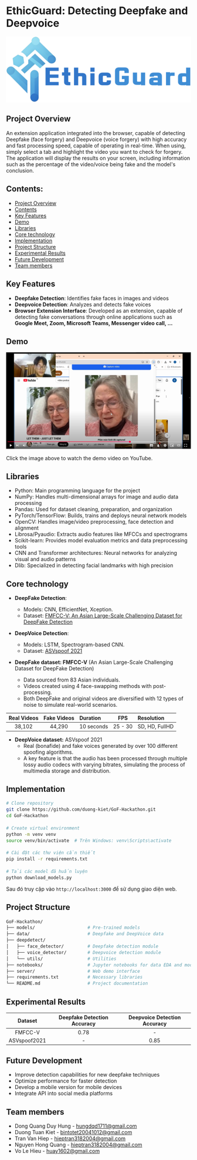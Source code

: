# EthicGuard: Detecting Deepfake and Deepvoice
<img src="./images/EthicGuard-logo.png" alt="EthicGuard logo" title="EthicGuard logo" width="600">

## Project Overview

An extension application integrated into the browser, capable of detecting Deepfake (face forgery) and Deepvoice (voice forgery) with high accuracy and fast processing speed, capable of operating in real-time. When using, simply select a tab and highlight the video you want to check for forgery. The application will display the results on your screen, including information such as the percentage of the video/voice being fake and the model's conclusion.

## Contents:

- [Project Overview](#project-overview)
- [Contents](#contents)
- [Key Features](#key-features)
- [Demo](#demo)
- [Libraries](#libraries)
- [Core technology](#core-technology)
- [Implementation](#implementation)
- [Project Structure](#project-structure)
- [Experimental Results](#experimental-results)
- [Future Development](#future-development)
- [Team members](#team-members)

## Key Features

- **Deepfake Detection**: Identifies fake faces in images and videos
- **Deepvoice Detection**: Analyzes and detects fake voices
- **Browser Extension Interface**: Developed as an extension, capable of detecting fake conversations through online applications such as **Google Meet, Zoom, Microsoft Teams, Messenger video call, ...**

## Demo

<!-- [![Demo GoF extension](./images/thumbnail-demo.png)](./demo/demo-extension.mp4) -->
[![Demo GoF extension](./images/thumbnail-demo.png)](https://youtu.be/Kg-UCkpaw-E)

Click the image above to watch the demo video on YouTube.


## Libraries

- Python: Main programming language for the project
- NumPy: Handles multi-dimensional arrays for image and audio data processing
- Pandas: Used for dataset cleaning, preparation, and organization
- PyTorch/TensorFlow: Builds, trains and deploys neural network models
- OpenCV: Handles image/video preprocessing, face detection and alignment
- Librosa/Pyaudio: Extracts audio features like MFCCs and spectrograms
- Scikit-learn: Provides model evaluation metrics and data preprocessing tools
- CNN and Transformer architectures: Neural networks for analyzing visual and audio patterns
- Dlib: Specialized in detecting facial landmarks with high precision

## Core technology

- **DeepFake Detection**:
  - Models: CNN, EfficientNet, Xception.
  - Dataset: [FMFCC-V: An Asian Large-Scale Challenging Dataset for DeepFake Detection](https://github.com/iiecasligen/FMFCC-V)
- **DeepVoice Detection**:
  - Models: LSTM, Spectrogram-based CNN.
  - Dataset: [ASVspoof 2021](https://www.kaggle.com/datasets/mohammedabdeldayem/avsspoof-2021)

- **DeepFake dataset: FMFCC-V** (An Asian Large-Scale Challenging Dataset for DeepFake Detection)  
    - Data sourced from 83 Asian individuals.  
    - Videos created using 4 face-swapping methods with post-processing.  
    - Both DeepFake and original videos are diversified with 12 types of noise to simulate real-world scenarios.  

| Real Videos | Fake Videos | Duration | FPS | Resolution |  
| :---------: | :---------: | :--------| :---: | :--------|  
| 38,102      | 44,290      | 10 seconds | 25 - 30 | SD, HD, FullHD |  

- **DeepVoice dataset:** ASVspoof 2021  
    - Real (bonafide) and fake voices generated by over 100 different spoofing algorithms.  
    - A key feature is that the audio has been processed through multiple lossy audio codecs with varying bitrates, simulating the process of multimedia storage and distribution.  

## Implementation

```bash
# Clone repository
git clone https://github.com/duong-kiet/GoF-Hackathon.git
cd GoF-Hackathon

# Create virtual environment
python -m venv venv
source venv/bin/activate  # Trên Windows: venv\Scripts\activate

# Cài đặt các thư viện cần thiết
pip install -r requirements.txt

# Tải các model đã huấn luyện
python download_models.py
```

Sau đó truy cập vào `http://localhost:3000` để sử dụng giao diện web.

## Project Structure

```bash
GoF-Hackathon/
├── models/                    # Pre-trained models
├── data/                      # Deepfake and DeepVoice data
├── deepdetect/               
│   ├── face_detector/         # Deepfake detection module
│   ├── voice_detector/        # Deepvoice detection module
│   └── utils/                 # Utilities
├── notebooks/                 # Jupyter notebooks for data EDA and model experiments
├── server/                    # Web demo interface
├── requirements.txt           # Necessary libraries
└── README.md                  # Project documentation
```

## Experimental Results

| Dataset      | Deepfake Detection Accuracy | Deepvoice Detection Accuracy |
|:------------:|:---------------------------:|:----------------------------:|
| FMFCC-V      | 0.78                      | -                            |
| ASVspoof2021 | -                           | 0.85                       |

## Future Development

- Improve detection capabilities for new deepfake techniques
- Optimize performance for faster detection
- Develop a mobile version for mobile devices
- Integrate API into social media platforms

## Team members

- Dong Quang Duy Hung - [hungdqd1711@gmail.com](mailto:hungdqd1711@gmail.com)
- Duong Tuan Kiet - [bintotet20041012@gmail.com](mailto:bintotet20041012@gmail.com)
- Tran Van Hiep - [hieptran3182004@gmail.com](mailto:hieptran3182004@gmail.com)
- Nguyen Hong Quang - [hieptran3182004@gmail.com](mailto:nq14641@gmail.com)
- Vo Le Hieu - [huay1602@gmail.com](mailto:huay1602@gmail.com)